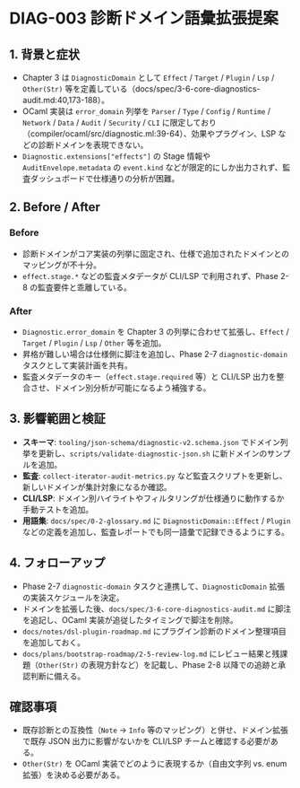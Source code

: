 # DIAG-003 診断ドメイン語彙拡張提案

## 1. 背景と症状
- Chapter 3 は `DiagnosticDomain` として `Effect` / `Target` / `Plugin` / `Lsp` / `Other(Str)` 等を定義している（docs/spec/3-6-core-diagnostics-audit.md:40,173-188）。  
- OCaml 実装は `error_domain` 列挙を `Parser` / `Type` / `Config` / `Runtime` / `Network` / `Data` / `Audit` / `Security` / `CLI` に限定しており（compiler/ocaml/src/diagnostic.ml:39-64）、効果やプラグイン、LSP などの診断ドメインを表現できない。  
- `Diagnostic.extensions["effects"]` の Stage 情報や `AuditEnvelope.metadata` の `event.kind` などが限定的にしか出力されず、監査ダッシュボードで仕様通りの分析が困難。

## 2. Before / After
### Before
- 診断ドメインがコア実装の列挙に固定され、仕様で追加されたドメインとのマッピングが不十分。  
- `effect.stage.*` などの監査メタデータが CLI/LSP で利用されず、Phase 2-8 の監査要件と乖離している。

### After
- `Diagnostic.error_domain` を Chapter 3 の列挙に合わせて拡張し、`Effect` / `Target` / `Plugin` / `Lsp` / `Other` 等を追加。  
- 昇格が難しい場合は仕様側に脚注を追加し、Phase 2-7 `diagnostic-domain` タスクとして実装計画を共有。  
- 監査メタデータのキー（`effect.stage.required` 等）と CLI/LSP 出力を整合させ、ドメイン別分析が可能になるよう補強する。

## 3. 影響範囲と検証
- **スキーマ**: `tooling/json-schema/diagnostic-v2.schema.json` でドメイン列挙を更新し、`scripts/validate-diagnostic-json.sh` に新ドメインのサンプルを追加。  
- **監査**: `collect-iterator-audit-metrics.py` など監査スクリプトを更新し、新しいドメインが集計対象になるか確認。  
- **CLI/LSP**: ドメイン別ハイライトやフィルタリングが仕様通りに動作するか手動テストを追加。
- **用語集**: `docs/spec/0-2-glossary.md` に `DiagnosticDomain::Effect` / `Plugin` などの定義を追加し、監査レポートでも同一語彙で記録できるようにする。

## 4. フォローアップ
- Phase 2-7 `diagnostic-domain` タスクと連携して、`DiagnosticDomain` 拡張の実装スケジュールを決定。  
- ドメインを拡張した後、`docs/spec/3-6-core-diagnostics-audit.md` に脚注を追記し、OCaml 実装が追従したタイミングで脚注を削除。  
- `docs/notes/dsl-plugin-roadmap.md` にプラグイン診断のドメイン整理項目を追加しておく。
- `docs/plans/bootstrap-roadmap/2-5-review-log.md` にレビュー結果と残課題（`Other(Str)` の表現方針など）を記載し、Phase 2-8 以降での追跡と承認判断に備える。

## 確認事項
- 既存診断との互換性（`Note` → `Info` 等のマッピング）と併せ、ドメイン拡張で既存 JSON 出力に影響がないかを CLI/LSP チームと確認する必要がある。  
- `Other(Str)` を OCaml 実装でどのように表現するか（自由文字列 vs. enum 拡張）を決める必要がある。
